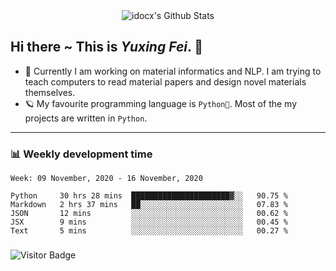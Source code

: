 <div align="center">
    <img align="center" src="https://github-readme-stats.vercel.app/api?username=idocx&show_icons=true&hide_border=true" alt="idocx's Github Stats"></img>
</div>

## Hi there ~ This is *Yuxing Fei*. ‍👋

- 🚀 Currently I am working on material informatics and NLP. I am trying to teach computers to read material papers and design novel materials themselves.
- 🪐 My favourite programming language is `Python🐍`. Most of the my projects are written in `Python`.

---

### 📊 Weekly development time
<!--START_SECTION:waka-->
```text
Week: 09 November, 2020 - 16 November, 2020

Python     30 hrs 28 mins  ██████████████████████▓░░   90.75 % 
Markdown   2 hrs 37 mins   ██░░░░░░░░░░░░░░░░░░░░░░░   07.83 % 
JSON       12 mins         ░░░░░░░░░░░░░░░░░░░░░░░░░   00.62 % 
JSX        9 mins          ░░░░░░░░░░░░░░░░░░░░░░░░░   00.45 % 
Text       5 mins          ░░░░░░░░░░░░░░░░░░░░░░░░░   00.27 % 
```
<!--END_SECTION:waka-->

### 

![Visitor Badge](https://visitor-badge.laobi.icu/badge?page_id=idocx.idocx)